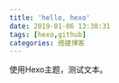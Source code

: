 ```yaml
---
title: 'hello, hexo'
date: 2019-01-06 13:38:31
tags: [hexo,github]
categories: 搭建博客
---
```

使用Hexo主题，测试文本。
